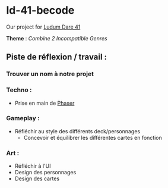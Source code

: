 # ld-41-becode
Our project for [Ludum Dare 41](https://ldjam.com/events/ludum-dare/41)

**Theme** : *Combine 2 Incompatible Genres*


## Piste de réflexion / travail : 
### Trouver un nom à notre projet
### Techno :
- Prise en main de [Phaser](https://phaser.io/)
### Gameplay : 
- Réfléchir au style des différents deck/personnages
    - Concevoir et équilibrer les différentes cartes en fonction
### Art :
- Réfléchir à l'UI
- Design des personnages
- Design des cartes